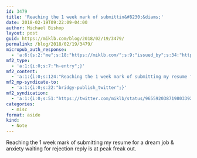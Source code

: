 ```yaml
---
id: 3479
title: 'Reaching the 1 week mark of submittin&#8230;&diams;'
date: 2018-02-19T09:22:09-04:00
author: Michael Bishop
layout: post
guid: https://miklb.com/blog/2018/02/19/3479/
permalink: /blog/2018/02/19/3479/
micropub_auth_response:
  - 'a:6:{s:2:"me";s:18:"https://miklb.com/";s:9:"issued_by";s:34:"https://tokens.indieauth.com/token";s:9:"client_id";s:21:"https://quill.p3k.io/";s:9:"issued_at";s:10:"1515785966";s:5:"scope";s:13:"create update";s:5:"nonce";s:10:"1033266350";}'
mf2_type:
  - 'a:1:{i:0;s:7:"h-entry";}'
mf2_content:
  - 'a:1:{i:0;s:124:"Reaching the 1 week mark of submitting my resume for a dream job & anxiety waiting for rejection reply is at peak freak out.";}'
mf2_mp-syndicate-to:
  - 'a:1:{i:0;s:22:"bridgy-publish_twitter";}'
mf2_syndication:
  - 'a:1:{i:0;s:51:"https://twitter.com/miklb/status/965592038719803392";}'
categories:
  - misc
format: aside
kind:
  - Note
---
```

<div class="e-content">
Reaching the 1 week mark of submitting my resume for a dream job &amp; anxiety waiting for rejection reply is at peak freak out.
</div>
